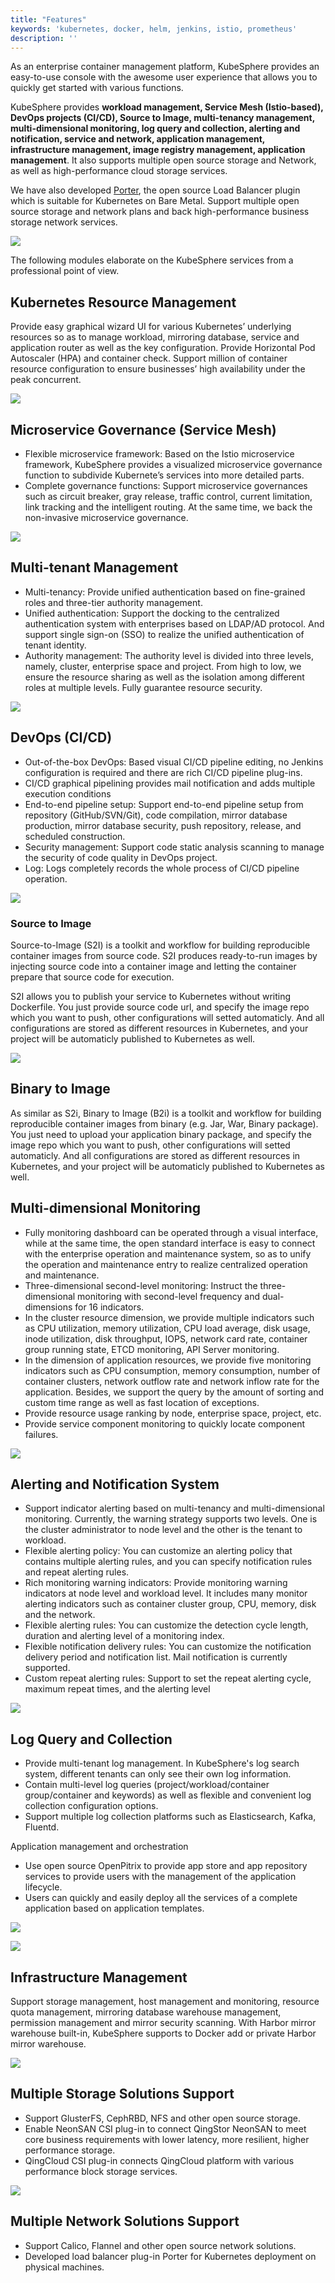 ```yaml
---
title: "Features"
keywords: 'kubernetes, docker, helm, jenkins, istio, prometheus'
description: ''
---
```


As an enterprise container management platform, KubeSphere provides an easy-to-use console with the awesome user experience that allows you to quickly get started with various functions.

KubeSphere provides **workload management, Service Mesh (Istio-based), DevOps projects (CI/CD), Source to Image, multi-tenancy management, multi-dimensional monitoring, log query and collection, alerting and notification, service and network, application management, infrastructure management, image registry management, application management**. It also supports multiple open source storage and Network, as well as high-performance cloud storage services.

We have also developed [Porter](https://github.com/kubesphere/porter), the open source Load Balancer plugin which is suitable for Kubernetes on Bare Metal. Support multiple open source storage and network plans and back high-performance business storage network services.

![](https://pek3b.qingstor.com/kubesphere-docs/png/20200106120504.png)

The following modules elaborate on the KubeSphere services from a professional point of view.

## Kubernetes Resource Management

Provide easy graphical wizard UI for various Kubernetes’ underlying resources so as to manage workload, mirroring database, service and application router as well as the key configuration. Provide Horizontal Pod Autoscaler (HPA) and container check. Support million of container resource configuration to ensure businesses’ high availability under the peak concurrent.

![](https://pek3b.qingstor.com/kubesphere-docs/png/20200106120559.png)

## Microservice Governance (Service Mesh)

- Flexible microservice framework: Based on the Istio microservice framework, KubeSphere provides a visualized microservice governance function to subdivide Kubernete’s services into more detailed parts.
- Complete governance functions: Support microservice governances such as circuit breaker, gray release, traffic control, current limitation, link tracking and the intelligent routing. At the same time, we back the non-invasive microservice governance.

![](https://pek3b.qingstor.com/kubesphere-docs/png/20190713002111.png)


## Multi-tenant Management

- Multi-tenancy: Provide unified authentication based on fine-grained roles and three-tier authority management.
- Unified authentication: Support the docking to the centralized authentication system with enterprises based on LDAP/AD protocol. And support single sign-on (SSO) to realize the unified authentication of tenant identity.
- Authority management: The authority level is divided into three levels, namely, cluster, enterprise space and project. From high to low, we ensure the resource sharing as well as the isolation among different roles at multiple levels. Fully guarantee resource security.

![](https://pek3b.qingstor.com/kubesphere-docs/png/20191017150642.png)

## DevOps (CI/CD)

- Out-of-the-box DevOps: Based visual CI/CD pipeline editing, no Jenkins configuration is required and there are rich CI/CD pipeline plug-ins.
- CI/CD graphical pipelining provides mail notification and adds multiple execution conditions
- End-to-end pipeline setup: Support end-to-end pipeline setup from repository (GitHub/SVN/Git), code compilation, mirror database production, mirror database security, push repository, release, and scheduled construction.
- Security management: Support code static analysis scanning to manage the security of code quality in DevOps project.
- Log: Logs completely records the whole process of CI/CD pipeline operation.

![](https://pek3b.qingstor.com/kubesphere-docs/png/20191017153203.png)

### Source to Image

Source-to-Image (S2I) is a toolkit and workflow for building reproducible container images from source code. S2I produces ready-to-run images by injecting source code into a container image and letting the container prepare that source code for execution.

S2I allows you to publish your service to Kubernetes without writing Dockerfile. You just provide source code url, and specify the image repo which you want to push, other configurations will setted automaticly. And all configurations are stored as different resources in Kubernetes, and your project will be automaticly published to Kubernetes as well.


![](https://pek3b.qingstor.com/kubesphere-docs/png/20191017152542.png)

## Binary to Image

As similar as S2i, Binary to Image (B2i) is a toolkit and workflow for building reproducible container images from binary (e.g. Jar, War, Binary package). You just need to upload your application binary package, and specify the image repo which you want to push, other configurations will setted automaticly. And all configurations are stored as different resources in Kubernetes, and your project will be automaticly published to Kubernetes as well.


## Multi-dimensional Monitoring

- Fully monitoring dashboard can be operated through a visual interface, while at the same time, the open standard interface is easy to connect with the enterprise operation and maintenance system, so as to unify the operation and maintenance entry to realize centralized operation and maintenance.
- Three-dimensional second-level monitoring: Instruct the three-dimensional monitoring with second-level frequency and dual-dimensions for 16 indicators.
- In the cluster resource dimension, we provide multiple indicators such as CPU utilization, memory utilization, CPU load average, disk usage, inode utilization, disk throughput, IOPS, network card rate, container group running state, ETCD monitoring, API Server monitoring.
- In the dimension of application resources, we provide five monitoring indicators such as CPU consumption, memory consumption, number of container clusters, network outflow rate and network inflow rate for the application. Besides, we support the query by the amount of sorting and custom time range as well as fast location of exceptions.
- Provide resource usage ranking by node, enterprise space, project, etc.
- Provide service component monitoring to quickly locate component failures.

![](https://pek3b.qingstor.com/kubesphere-docs/png/20191017150930.png)

## Alerting and Notification System

- Support indicator alerting based on multi-tenancy and multi-dimensional monitoring. Currently, the warning strategy supports two levels. One is the cluster administrator to node level and the other is the tenant to workload.
- Flexible alerting policy: You can customize an alerting policy that contains multiple alerting rules, and you can specify notification rules and repeat alerting rules.
- Rich monitoring warning indicators: Provide monitoring warning indicators at node level and workload level. It includes many monitor alerting indicators such as container cluster group, CPU, memory, disk and the network.
- Flexible alerting rules: You can customize the detection cycle length, duration and alerting level of a monitoring index.
- Flexible notification delivery rules: You can customize the notification delivery period and notification list. Mail notification is currently supported.
- Custom repeat alerting rules: Support to set the repeat alerting cycle, maximum repeat times, and the alerting level

![](https://pek3b.qingstor.com/kubesphere-docs/png/20191017151933.png)

## Log Query and Collection

- Provide multi-tenant log management. In KubeSphere's log search system, different tenants can only see their own log information.
- Contain multi-level log queries (project/workload/container group/container and keywords) as well as flexible and convenient log collection configuration options.
- Support multiple log collection platforms such as Elasticsearch, Kafka, Fluentd.

Application management and orchestration
- Use open source OpenPitrix to provide app store and app repository services to provide users with the management of the application lifecycle.
- Users can quickly and easily deploy all the services of a complete application based on application templates.

![](https://pek3b.qingstor.com/kubesphere-docs/png/20191017151418.png)

![](https://pek3b.qingstor.com/kubesphere-docs/png/20191017152007.png)

## Infrastructure Management

Support storage management, host management and monitoring, resource quota management, mirroring database warehouse management, permission management and mirror security scanning. With Harbor mirror warehouse built-in, KubeSphere supports to Docker add or private Harbor mirror warehouse.

![](https://pek3b.qingstor.com/kubesphere-docs/png/20191017151554.png)

## Multiple Storage Solutions Support

- Support GlusterFS, CephRBD, NFS and other open source storage.
- Enable NeonSAN CSI plug-in to connect QingStor NeonSAN to meet core business requirements with lower latency, more resilient, higher performance storage.
- QingCloud CSI plug-in connects QingCloud platform with various performance block storage services.

![](https://pek3b.qingstor.com/kubesphere-docs/png/20191017151706.png)

## Multiple Network Solutions Support

- Support Calico, Flannel and other open source network solutions.
- Developed load balancer plug-in Porter for Kubernetes deployment on physical machines.
